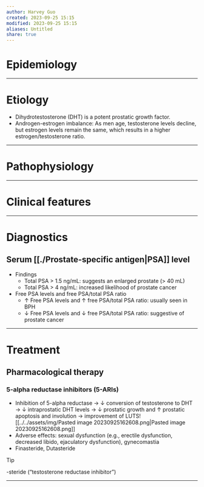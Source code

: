```yaml
---
author: Harvey Guo
created: 2023-09-25 15:15
modified: 2023-09-25 15:15
aliases: Untitled
share: true
---
```

# Epidemiology


---
# Etiology
- Dihydrotestosterone (DHT) is a potent prostatic growth factor.
- Androgen-estrogen imbalance: As men age, testosterone levels decline, but estrogen levels remain the same, which results in a higher estrogen/testosterone ratio.

---
# Pathophysiology


---
# Clinical features


---
# Diagnostics
## Serum [[./Prostate-specific antigen|PSA]] level
- Findings
	- Total PSA > 1.5 ng/mL: suggests an enlarged prostate (> 40 mL) 
	- Total PSA > 4 ng/mL: increased likelihood of prostate cancer
- Free PSA levels and free PSA/total PSA ratio
	- ↑ Free PSA levels and ↑ free PSA/total PSA ratio: usually seen in BPH
	- ↓ Free PSA levels and ↓ free PSA/total PSA ratio: suggestive of prostate cancer

---
# Treatment
## Pharmacological therapy
### 5-alpha reductase inhibitors (5-ARIs)
- Inhibition of 5-alpha reductase → ↓ conversion of testosterone to DHT → ↓ intraprostatic DHT levels → ↓ prostatic growth and ↑ prostatic apoptosis and involution → improvement of LUTS![[../../assets/img/Pasted image 20230925162608.png|Pasted image 20230925162608.png]]
- Adverse effects: sexual dysfunction (e.g., erectile dysfunction, decreased libido, ejaculatory dysfunction), gynecomastia
- Finasteride, Dutasteride
>[!tip] 
>-steride (“testosterone reductase inhibitor”)

---
